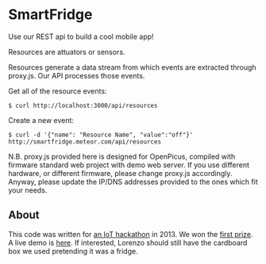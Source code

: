 SmartFridge
===========


Use our REST api to build a cool mobile app!

Resources are attuators or sensors.

Resources generate a data stream from which events are extracted through proxy.js. Our API processes those events.

Get all of the resource events:

    $ curl http://localhost:3000/api/resources

Create a new event:

    $ curl -d '{"name": "Resource Name", "value":"off"}' http://smartfridge.meteor.com/api/resources

N.B.  proxy.js provided here is designed for OpenPicus, compiled with firmware standard web project with demo web server. If you use different hardware, or different firmware, please change proxy.js accordingly. Anyway, please update the IP/DNS addresses provided to the ones which fit your needs.

## About

This code was written for [an IoT hackathon](https://www.create-net.org/it/event/il-primo-iot-hackathon-trento) in 2013. We won the [first prize](https://www.create-net.org/it/news/report-first-iot-hackathon-event-trento). A live demo is [here](https://www.youtube.com/watch?v=1RzGV9ZnVSs). If interested, Lorenzo should still have the cardboard box we used pretending it was a fridge.

